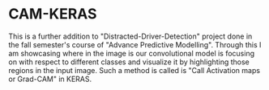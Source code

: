 # CAM-KERAS


This is a further addition to "Distracted-Driver-Detection" project done in the fall semester's course of "Advance Predictive Modelling". Through this I am showcasing where in the image is our convolutional model is focusing on with respect to different classes and visualize it by highlighting those regions in the input image. Such a method is called is "Call Activation maps or Grad-CAM" in KERAS. 
